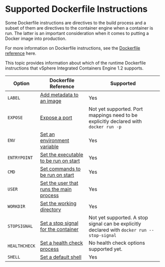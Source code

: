 # Supported Dockerfile Instructions #

Some Dockerfile instructions are directives to the build process and a subset of them are directives to the container engine when a container is run. The latter is an important consideration when it comes to putting a Docker image into production.

For more information on Dockerfile instructions, see the [Dockerfile reference](https://docs.docker.com/engine/reference/builder) here.

This topic provides information about which of the runtime Dockerfile instructions that vSphere Integrated Containers Engine 1.2 supports.

| **Option** | **Dockerfile Reference** | **Supported** |
| --- | --- | --- |
|`LABEL`|[Add metadata to an image](https://docs.docker.com/engine/reference/builder/#label)|Yes|
|`EXPOSE`|[Expose a port](https://docs.docker.com/engine/reference/builder/#expose)|Not yet supported. Port mappings need to be explicitly declared with `docker run -p`|
|`ENV`|[Set an environment variable](https://docs.docker.com/engine/reference/builder/#env)|Yes|
|`ENTRYPOINT`|[Set the executable to be run on start](https://docs.docker.com/engine/reference/builder/#entrypoint)|Yes|
|`CMD`|[Set commands to be run on start](https://docs.docker.com/engine/reference/builder/#cmd)|Yes|
|`USER`|[Set the user that runs the main process](https://docs.docker.com/engine/reference/builder/#user)|Yes|
|`WORKDIR`|[Set the working directory](https://docs.docker.com/engine/reference/builder/#workdir)|Yes|
|`STOPSIGNAL`|[Set a stop signal for the container](https://docs.docker.com/engine/reference/builder/#stopsignal)|Not yet supported. A stop signal can be explicitly declared with `docker run --stop-signal`|
|`HEALTHCHECK`|[Set a health check process](https://docs.docker.com/engine/reference/builder/#healthcheck)|No health check options supported yet.|
|`SHELL`|[Set a default shell](https://docs.docker.com/engine/reference/builder/#shell)|Yes|


